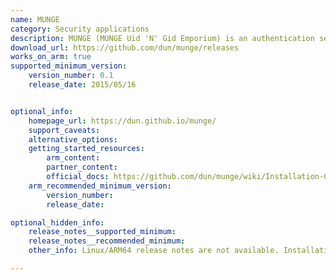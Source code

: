 ```yaml
---
name: MUNGE
category: Security applications
description: MUNGE (MUNGE Uid 'N' Gid Emporium) is an authentication service that creates and validates credentials using cryptographic methods. It's commonly used in High-Performance Computing (HPC) environments to securely manage user authentication across distributed systems.
download_url: https://github.com/dun/munge/releases
works_on_arm: true
supported_minimum_version:
    version_number: 0.1
    release_date: 2015/05/16


optional_info:
    homepage_url: https://dun.github.io/munge/
    support_caveats:
    alternative_options:
    getting_started_resources:
        arm_content:
        partner_content:
        official_docs: https://github.com/dun/munge/wiki/Installation-Guide
    arm_recommended_minimum_version:
        version_number:
        release_date:

optional_hidden_info:
    release_notes__supported_minimum:
    release_notes__recommended_minimum:
    other_info: Linux/ARM64 release notes are not available. Installation and testing were done using released tar files.

---
```

